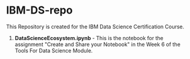 # IBM-DS-repo
This Repository is created for the IBM Data Science Certification Course.

1. **DataScienceEcosystem.ipynb** - This is the notebook for the assignment "Create and Share your Notebook" in the Week 6 of the Tools For Data Science Module.
